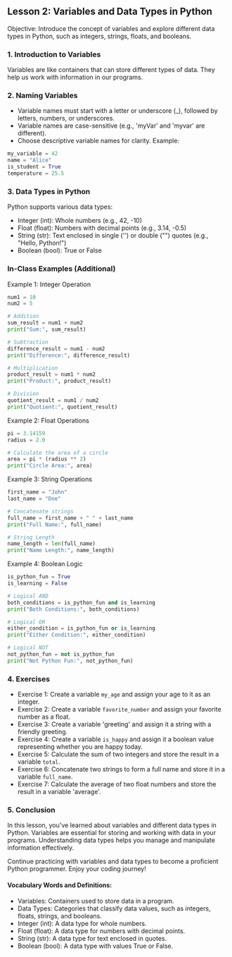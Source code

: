 ## Lesson 2: Variables and Data Types in Python

Objective: 
Introduce the concept of variables and explore different data types in Python, such as integers, strings, floats, and booleans.

### 1. Introduction to Variables
Variables are like containers that can store different types of data. They help us work with information in our programs.

###  2. Naming Variables
- Variable names must start with a letter or underscore (_), followed by letters, numbers, or underscores.
- Variable names are case-sensitive (e.g., 'myVar' and 'myvar' are different).
- Choose descriptive variable names for clarity.
Example:
```python
my_variable = 42
name = "Alice"
is_student = True
temperature = 25.5
```

### 3. Data Types in Python
Python supports various data types:
- Integer (int): Whole numbers (e.g., 42, -10)
- Float (float): Numbers with decimal points (e.g., 3.14, -0.5)
- String (str): Text enclosed in single ('') or double ("") quotes (e.g., "Hello, Python!")
- Boolean (bool): True or False

### In-Class Examples (Additional)
Example 1: Integer Operation
```python
num1 = 10
num2 = 5

# Addition
sum_result = num1 + num2
print("Sum:", sum_result)

# Subtraction
difference_result = num1 - num2
print("Difference:", difference_result)

# Multiplication
product_result = num1 * num2
print("Product:", product_result)

# Division
quotient_result = num1 / num2
print("Quotient:", quotient_result)
```

Example 2: Float Operations
```python
pi = 3.14159
radius = 2.0

# Calculate the area of a circle
area = pi * (radius ** 2)
print("Circle Area:", area)
```

Example 3: String Operations
```python
first_name = "John"
last_name = "Doe"

# Concatenate strings
full_name = first_name + " " + last_name
print("Full Name:", full_name)

# String Length
name_length = len(full_name)
print("Name Length:", name_length)
```

Example 4: Boolean Logic
```python
is_python_fun = True
is_learning = False

# Logical AND
both_conditions = is_python_fun and is_learning
print("Both Conditions:", both_conditions)

# Logical OR
either_condition = is_python_fun or is_learning
print("Either Condition:", either_condition)

# Logical NOT
not_python_fun = not is_python_fun
print("Not Python Fun:", not_python_fun)
```
### 4. Exercises
- Exercise 1: Create a variable `my_age` and assign your age to it as an integer.
- Exercise 2: Create a variable `favorite_number` and assign your favorite number as a float.
- Exercise 3: Create a variable 'greeting' and assign it a string with a friendly greeting.
- Exercise 4: Create a variable `is_happy` and assign it a boolean value representing whether you are happy today.
- Exercise 5: Calculate the sum of two integers and store the result in a variable `total`.
- Exercise 6: Concatenate two strings to form a full name and store it in a variable `full_name`.
- Exercise 7: Calculate the average of two float numbers and store the result in a variable 'average'.

### 5. Conclusion
In this lesson, you've learned about variables and different data types in Python. Variables are essential for storing and working with data in your programs. Understanding data types helps you manage and manipulate information effectively.

Continue practicing with variables and data types to become a proficient Python programmer. Enjoy your coding journey!

#### Vocabulary Words and Definitions:
- Variables: Containers used to store data in a program.
- Data Types: Categories that classify data values, such as integers, floats, strings, and booleans.
- Integer (int): A data type for whole numbers.
- Float (float): A data type for numbers with decimal points.
- String (str): A data type for text enclosed in quotes.
- Boolean (bool): A data type with values True or False.